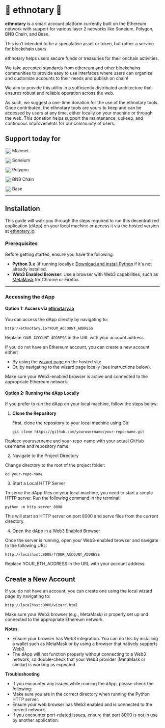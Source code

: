 # 🐘 ethnotary 🐘

**ethnotary** is a smart account platform currently built on the Ethereum network with support for various layer 2 networks like Soneium, Polygon, BNB Chain, and Base.

This isn’t intended to be a speculative asset or token, but rather a service for blockchain users. 

ethnotary helps users secure funds or treasuries for their onchain activities. 

We take accepted standards from ethereum and other blockchains communities to provide easy to use interfaces where users can organize and customize accounts to their needs and publish on chain! 

We aim to provide this utility in a sufficiently distributed architecture that ensures robust and reliable operation across the web.

As such, we suggest a one-time donation for the use of the ethnotary tools. Once contributed, the ethnotary tools are yours to keep and can be accessed by users at any time, either locally on your machine or through the web. This donation helps support the maintenance, upkeep, and continuous improvements for our community of users.


## Support today for 

<img align="left" width="20" height="20" src="https://cryptologos.cc/logos/ethereum-eth-logo.svg?v=035" alt="Mainnet">Mainnet

<img align="left" width="20" height="20" src="https://logos-world.net/sony-logo/" alt="Soneium">Soneium

<img align="left" width="20" height="20" src="https://cryptologos.cc/logos/polygon-matic-logo.svg?v=035" alt="Polygon">Polygon

<img align="left" width="20" height="20" src="https://cryptologos.cc/logos/bnb-bnb-logo.svg?v=035" alt="BNB Chain">BNB Chain

<img align="left" width="20" height="20" src="https://github.com/base-org/brand-kit/blob/main/logo/in-product/Base_Network_Logo.svg" alt="Base">Base

---

## Installation

This guide will walk you through the steps required to run this decentralized application (dApp) on your local machine or access it via the hosted version at [ethnotary.io](http://ethnotary.io).

### Prerequisites

Before getting started, ensure you have the following:

- **Python 3.x** (if running locally): [Download and install Python](https://www.python.org/downloads/) if it's not already installed.
- **Web3 Enabled Browser**: Use a browser with Web3 capabilities, such as [MetaMask](https://metamask.io/) for Chrome or Firefox.

---

### Accessing the dApp

#### **Option 1: Access via [ethnotary.io](http://ethnotary.io)**

You can access the dApp directly by navigating to:

```http://ethnotary.io?YOUR_ACCOUNT_ADDRESS```

Replace `YOUR_ACCOUNT_ADDRESS` in the URL with your account address.

If you do not have an Ethereum account, you can create a new account either:

- By using the [wizard page](http://ethnotary.io/wizard.html) on the hosted site
- Or, by navigating to the wizard page locally (see instructions below).

Make sure your Web3-enabled browser is active and connected to the appropriate Ethereum network.

#### **Option 2: Running the dApp Locally**

If you prefer to run the dApp on your local machine, follow the steps below:

1. **Clone the Repository**

   First, clone the repository to your local machine using Git:

   ``` git clone https://github.com/yourusername/your-repo-name.git ```

Replace yourusername and your-repo-name with your actual GitHub username and repository name.

2. Navigate to the Project Directory

Change directory to the root of the project folder:

``` cd your-repo-name ```

3. Start a Local HTTP Server

To serve the dApp files on your local machine, you need to start a simple HTTP server. Run the following command in the terminal:

```python -m http.server 8000```

This will start an HTTP server on port 8000 and serve files from the current directory.

4. Open the dApp in a Web3 Enabled Browser

Once the server is running, open your Web3-enabled browser and navigate to the following URL:

```http://localhost:8000/?YOUR_ACCOUNT_ADDRESS```

Replace YOUR_ETH_ADDRESS in the URL with your account address.


## Create a New Account

If you do not have an account, you can create one using the local wizard page by navigating to:


```http://localhost:8000/wizard.html```

Make sure your Web3 browser (e.g., MetaMask) is properly set up and connected to the appropriate Ethereum network.

**Notes**
- Ensure your browser has Web3 integration. You can do this by installing a wallet such as MetaMask or by using a browser that natively supports Web3.
- The dApp will not function properly without connecting to a Web3 network, so double-check that your Web3 provider (MetaMask or similar) is working as expected.

**Troubleshooting**
- If you encounter any issues while running the dApp, please check the following:
- Make sure you are in the correct directory when running the Python HTTP server.
- Ensure your web browser has Web3 enabled and is connected to the correct network.
- If you encounter port-related issues, ensure that port 8000 is not in use by another application.


